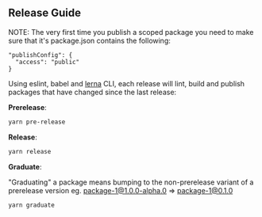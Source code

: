
## Release Guide

NOTE: The very first time you publish a scoped package you need to make sure that it's package.json contains the following:

```
"publishConfig": {
  "access": "public"
}
```

Using eslint, babel and [lerna](https://github.com/lerna/lerna/tree/master/commands/publish) CLI, each release will lint, build and publish packages that have changed since the last release:

**Prerelease**:

```bash
yarn pre-release
```

**Release**:

```bash
yarn release
```

**Graduate**:

"Graduating" a package means bumping to the non-prerelease variant of a prerelease version
eg. package-1@1.0.0-alpha.0 => package-1@0.1.0

```bash
yarn graduate
```
